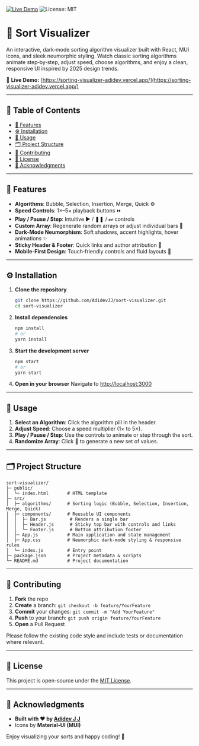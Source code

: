 [![Live Demo](https://img.shields.io/badge/Live-Demo-blue?style=for-the-badge)](https://sorting-visualizer-adidev.vercel.app/)
![License: MIT](https://img.shields.io/badge/License-MIT-green.svg)

# 🚀 Sort Visualizer

An interactive, dark‑mode sorting algorithm visualizer built with React, MUI icons, and sleek neumorphic styling. Watch classic sorting algorithms animate step‑by‑step, adjust speed, choose algorithms, and enjoy a clean, responsive UI inspired by 2025 design trends.

🔗 **Live Demo:** [https://sorting-visualizer-adidev.vercel.app/](https://sorting-visualizer-adidev.vercel.app/)

---

## 📖 Table of Contents

* [🎯 Features](#-features)
* [⚙️ Installation](#️-installation)
* [🚀 Usage](#-usage)
* [🗂️ Project Structure](#️-project-structure)
* [🤝 Contributing](#-contributing)
* [📝 License](#-license)
* [🙏 Acknowledgments](#-acknowledgments)

---

## 🎯 Features

* **Algorithms**: Bubble, Selection, Insertion, Merge, Quick ⚙️
* **Speed Controls**: 1×–5× playback buttons ⏩
* **Play / Pause / Step**: Intuitive ▶️ / ❚❚ / ⏭ controls
* **Custom Array**: Regenerate random arrays or adjust individual bars 🔄
* **Dark‑Mode Neumorphism**: Soft shadows, accent highlights, hover animations ✨
* **Sticky Header & Footer**: Quick links and author attribution 📑
* **Mobile‑First Design**: Touch‑friendly controls and fluid layouts 📱

---

## ⚙️ Installation

1. **Clone the repository**

   ```bash
   git clone https://github.com/AdidevJJ/sort-visualizer.git
   cd sort-visualizer
   ```

2. **Install dependencies**

   ```bash
   npm install
   # or
   yarn install
   ```

3. **Start the development server**

   ```bash
   npm start
   # or
   yarn start
   ```

4. **Open in your browser**
   Navigate to [http://localhost:3000](http://localhost:3000)

---

## 🚀 Usage

1. **Select an Algorithm**: Click the algorithm pill in the header.
2. **Adjust Speed**: Choose a speed multiplier (1× to 5×).
3. **Play / Pause / Step**: Use the controls to animate or step through the sort.
4. **Randomize Array**: Click 🔄 to generate a new set of values.


---

## 🗂️ Project Structure

```
sort-visualizer/
├─ public/
│  └─ index.html       # HTML template
├─ src/
│  ├─ algorithms/      # Sorting logic (Bubble, Selection, Insertion, Merge, Quick)
│  ├─ components/      # Reusable UI components
│  │  ├─ Bar.js         # Renders a single bar
│  │  ├─ Header.js      # Sticky top bar with controls and links
│  │  └─ Footer.js      # Bottom attribution footer
│  ├─ App.js           # Main application and state management
│  ├─ App.css          # Neumorphic dark-mode styling & responsive rules
│  └─ index.js         # Entry point
├─ package.json        # Project metadata & scripts
└─ README.md           # Project documentation
```


---

## 🤝 Contributing

1. **Fork** the repo
2. **Create** a branch: `git checkout -b feature/YourFeature`
3. **Commit** your changes: `git commit -m "Add YourFeature"`
4. **Push** to your branch: `git push origin feature/YourFeature`
5. **Open** a Pull Request

Please follow the existing code style and include tests or documentation where relevant.

---

## 📝 License

This project is open-source under the [MIT License](LICENSE).

---

## 🙏 Acknowledgments

* **Built with ❤️ by [Adidev J J](https://github.com/AdidevJJ)**
* Icons by **Material‑UI (MUI)**


Enjoy visualizing your sorts and happy coding! 🎉
